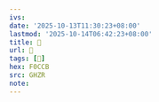 ```yaml
---
ivs:
date: '2025-10-13T11:30:23+08:00'
lastmod: '2025-10-14T06:42:23+08:00'
title: 󰥦
url: 󰥦
tags: [󰳋]
hex: F0CCB
src: GHZR
note:
---
```

